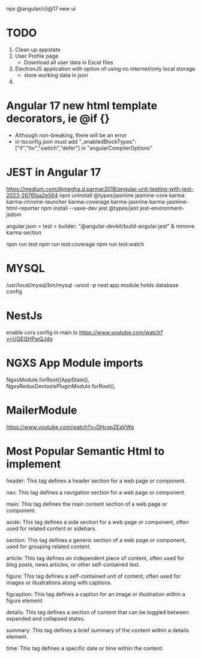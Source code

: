 npx @angular/cli@17 new ui

# TODO
1. Clean up appstate
2. User Profile page
    - Download all user data in Excel files
3. ElectronJS application with option of using no internet/only local storage
    - store working data in json
4. 

# Angular 17 new html template decorators, ie @if {}
- Although non-breaking, there will be an error 
- in tsconfig.json must add "_enabledBlockTypes": ["if","for","switch","defer"] in "angularCompilerOptions"

# JEST in Angular 17
https://medium.com/@megha.d.parmar2018/angular-unit-testing-with-jest-2023-2676faa2e564
npm uninstall @types/jasmine jasmine-core karma karma-chrome-launcher karma-coverage karma-jasmine karma-jasmine-html-reporter
npm install --save-dev jest @types/jest jest-environment-jsdom

angular.json > test > builder: "@angular-devkit/build-angular:jest"  & remove karma section

npm run test
npm run test:coverage
npm run test:watch

# MYSQL
/usr/local/mysql/bin/mysql -uroot -p
nest app.module holds database config

# NestJs
enable cors config in main.ts
https://www.youtube.com/watch?v=UQEQHPwQJdg

# NGXS App Module imports
NgxsModule.forRoot([AppState]),
NgxsReduxDevtoolsPluginModule.forRoot(),

# MailerModule
https://www.youtube.com/watch?v=DHcxpZEaVWg


# Most Popular Semantic Html to implement

header: This tag defines a header section for a web page or component.

nav: This tag defines a navigation section for a web page or component.

main: This tag defines the main content section of a web page or component.

aside: This tag defines a side section for a web page or component, often used for related content or sidebars.

section: This tag defines a generic section of a web page or component, used for grouping related content.

article: This tag defines an independent piece of content, often used for blog posts, news articles, or other self-contained text.

figure: This tag defines a self-contained unit of content, often used for images or illustrations along with captions.

figcaption: This tag defines a caption for an image or illustration within a figure element.

details: This tag defines a section of content that can be toggled between expanded and collapsed states.

summary: This tag defines a brief summary of the content within a details element.

time: This tag defines a specific date or time within the content.

